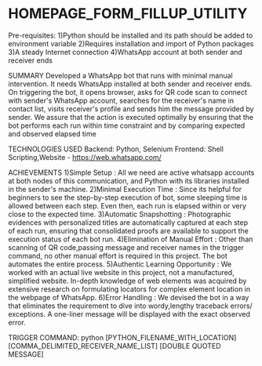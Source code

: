 # HOMEPAGE_FORM_FILLUP_UTILITY 

Pre-requisites:
1)Python should be installed and its path should be added to environment variable 
2)Requires installation and import of Python packages
3)A steady Internet connection
4)WhatsApp account at both sender and receiver ends

SUMMARY
Developed a WhatsApp bot that runs with minimal manual intervention. It needs WhatsApp installed at both sender and receiver ends. On triggering the bot, it opens browser, asks for QR code scan to connect with sender's WhatsApp account, searches for the receiver's name in contact list, visits receiver's profile and sends him the message provided by sender. We assure that the action is executed optimally by ensuring that the bot performs each run within time constraint and by comparing expected and observed elapsed time

TECHNOLOGIES USED
Backend: Python, Selenium
Frontend: Shell Scripting,Website - https://web.whatsapp.com/

ACHIEVEMENTS
1)Simple Setup : All we need are active whatsapp accounts at both nodes of this communication, and Python with its libraries installed in the sender's machine.
2)Minimal Execution Time : Since its helpful for beginners to see the step-by-step execution of bot, some sleeping time is allowed between each step. Even then, each run is elapsed within or very close to the expected time.
3)Automatic Snapshotting : Photographic evidences with personalized titles are automatically captured at each step of each run, ensuring that consolidated proofs are available to support the execution status of each bot run.
4)Elimination of Manual Effort : Other than scanning of QR code,passing message and receiver names in the trigger command, no other manual effort is required in this project. The bot automates the entire process.
5)Authentic Learning Opportunity : We worked with an actual live website in this project, not a manufactured, simplified website. In-depth knowledge of web elements was acquired by extensive research on formulating locators for complex element location in the webpage of WhatsApp.
6)Error Handling : We devised the bot in a way that eliminates the requirement to dive into wordy,lengthy traceback errors/ exceptions. A one-liner message will be displayed with the exact observed error.

TRIGGER COMMAND:
python [PYTHON_FILENAME_WITH_LOCATION] [COMMA_DELIMITED_RECEIVER_NAME_LIST] [DOUBLE QUOTED MESSAGE]
